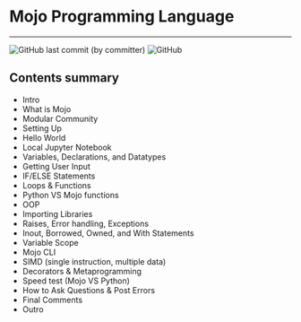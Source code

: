 # Mojo Programming Language

---
![GitHub last commit (by committer)](https://img.shields.io/github/last-commit/Lyarkh/FreeCodeCamp_Courses)
![GitHub](https://img.shields.io/github/license/Lyarkh/FreeCodeCamp_Courses)

## Contents summary

- Intro
- What is Mojo
- Modular Community
- Setting Up
- Hello World
- Local Jupyter Notebook
- Variables, Declarations, and Datatypes
- Getting User Input
- IF/ELSE Statements
- Loops & Functions
- Python VS Mojo functions
- OOP
- Importing Libraries
- Raises, Error handling, Exceptions
- Inout, Borrowed, Owned, and With Statements
- Variable Scope
- Mojo CLI
- SIMD (single instruction, multiple data)
- Decorators & Metaprogramming
- Speed test (Mojo VS Python)
- How to Ask Questions & Post Errors
- Final Comments
- Outro
